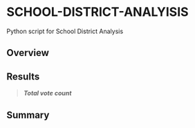 # SCHOOL-DISTRICT-ANALYISIS
Python script for School District Analysis


## Overview


## Results
>**_Total vote count_** 

## Summary
